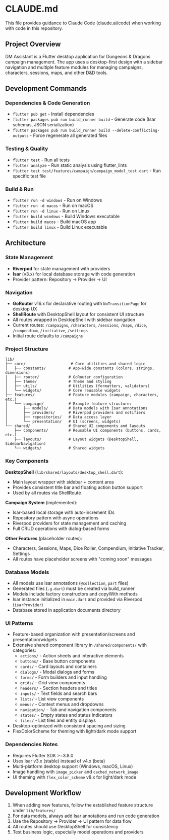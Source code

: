 # CLAUDE.md

This file provides guidance to Claude Code (claude.ai/code) when working with code in this repository.

## Project Overview

DM Assistant is a Flutter desktop application for Dungeons & Dragons campaign management. The app uses a desktop-first design with a sidebar navigation and multiple feature modules for managing campaigns, characters, sessions, maps, and other D&D tools.

## Development Commands

### Dependencies & Code Generation
- `flutter pub get` - Install dependencies
- `flutter packages pub run build_runner build` - Generate code (Isar schemas, JSON serialization)
- `flutter packages pub run build_runner build --delete-conflicting-outputs` - Force regenerate all generated files

### Testing & Quality
- `flutter test` - Run all tests
- `flutter analyze` - Run static analysis using flutter_lints
- `flutter test test/features/campaign/campaign_model_test.dart` - Run specific test file

### Build & Run
- `flutter run -d windows` - Run on Windows
- `flutter run -d macos` - Run on macOS  
- `flutter run -d linux` - Run on Linux
- `flutter build windows` - Build Windows executable
- `flutter build macos` - Build macOS app
- `flutter build linux` - Build Linux executable

## Architecture

### State Management
- **Riverpod** for state management with providers
- **Isar** (v3.x) for local database storage with code generation
- Provider pattern: Repository → Provider → UI

### Navigation
- **GoRouter** v16.x for declarative routing with `NoTransitionPage` for desktop UX
- **ShellRoute** with DesktopShell layout for consistent UI structure
- All routes wrapped in DesktopShell with sidebar navigation
- Current routes: `/campaigns`, `/characters`, `/sessions`, `/maps`, `/dice`, `/compendium`, `/initiative`, `/settings`
- Initial route defaults to `/campaigns`

### Project Structure
```
lib/
├── core/                    # Core utilities and shared logic
│   ├── constants/          # App-wide constants (colors, strings, dimensions)
│   ├── router/             # GoRouter configuration
│   ├── theme/              # Theme and styling
│   ├── utils/              # Utilities (formatters, validators)
│   └── widgets/            # Core reusable widgets
├── features/               # Feature modules (campaign, characters, etc.)
│   └── campaign/           # Example feature structure:
│       ├── models/         # Data models with Isar annotations
│       ├── providers/      # Riverpod providers and notifiers  
│       ├── repositories/   # Data access layer
│       └── presentation/   # UI (screens, widgets)
└── shared/                 # Shared UI components and layouts
    ├── components/         # Reusable UI components (buttons, cards, etc.)
    ├── layouts/            # Layout widgets (DesktopShell, SidebarNavigation)
    └── widgets/            # Shared widgets
```

### Key Components

**DesktopShell** (`lib/shared/layouts/desktop_shell.dart`):
- Main layout wrapper with sidebar + content area
- Provides consistent title bar and floating action button support
- Used by all routes via ShellRoute

**Campaign System** (implemented):
- Isar-based local storage with auto-increment IDs
- Repository pattern with async operations
- Riverpod providers for state management and caching
- Full CRUD operations with dialog-based forms

**Other Features** (placeholder routes):
- Characters, Sessions, Maps, Dice Roller, Compendium, Initiative Tracker, Settings
- All routes have placeholder screens with "coming soon" messages

### Database Models
- All models use Isar annotations (`@collection`, `part` files)
- Generated files (`.g.dart`) must be created via build_runner
- Models include factory constructors and copyWith methods
- Isar instance initialized in `main.dart` and provided via Riverpod (`isarProvider`)
- Database stored in application documents directory

### UI Patterns
- Feature-based organization with presentation/screens and presentation/widgets
- Extensive shared component library in `/shared/components/` with categories:
  - `actions/` - Action sheets and interactive elements
  - `buttons/` - Base button components
  - `cards/` - Card layouts and containers
  - `dialogs/` - Modal dialogs and forms
  - `forms/` - Form builders and input handling
  - `grids/` - Grid view components
  - `headers/` - Section headers and titles
  - `inputs/` - Text fields and search bars
  - `lists/` - List view components
  - `menus/` - Context menus and dropdowns
  - `navigation/` - Tab and navigation components
  - `states/` - Empty states and status indicators
  - `tiles/` - List tiles and entity displays
- Desktop-optimized with consistent spacing and sizing
- FlexColorScheme for theming with light/dark mode support

### Dependencies Notes
- Requires Flutter SDK >=3.8.0
- Uses Isar v3.x (stable) instead of v4.x (beta)
- Multi-platform desktop support (Windows, macOS, Linux)
- Image handling with `image_picker` and `cached_network_image`
- UI theming with `flex_color_scheme` v8.x for light/dark mode

## Development Workflow

1. When adding new features, follow the established feature structure under `lib/features/`
2. For data models, always add Isar annotations and run code generation
3. Use the Repository → Provider → UI pattern for data flow
4. All routes should use DesktopShell for consistency
5. Test business logic, especially model operations and providers